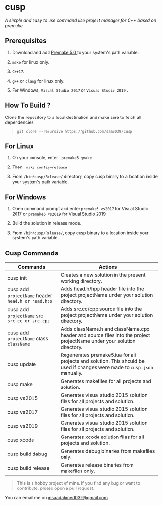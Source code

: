 # cusp

_A simple and easy to use command line project manager for C++ based on premake_

  

## Prerequisites

  

1. Download and add [ Premake 5.0 ](https://premake.github.io/) to your system's path variable.

2. ```make``` for linux only.
3. ```C++17```.
4. ```g++``` or ```clang``` for linux only.
5. For Windows, ```Visual Studio 2017``` or ```Visual Studio 2019``` .

  

## How To Build ?

  

Clone the repository to a local destination and make sure to fetch all dependencies.

> ```git clone --recursive https://github.com/saad039/cusp```

  
  

## For Linux

  

1.  On your console, enter ``` premake5 gmake```

2. Then ``` make config=release```

3. From ```/bin/cusp/Release/``` directory, copy cusp binary to a location inside your system's path variable.

  

## For Windows

  

1. Open command prompt and enter ```premake5 vs2017``` for Visual Studio 2017 or ```premake5 vs2019``` for Visual Studio 2019

2. Build the solution in release mode.

3. From ```/bin/cusp/Release/```, copy cusp binary to a location inside your system's path variable.


## Cusp Commands

| Commands | Actions |
|---|---|
| cusp init | Creates a new solution in the present working directory. |
| cusp add ```projectName``` header ```head.h or head.hpp``` | Adds head.h/hpp header file into the project projectName under your solution directory. |
| cusp add ```projectName``` src ```src.cc or src.cpp``` | Adds src.cc/cpp source file into the project projectName under your solution directory. |
| cusp add ```projectName``` class ```className``` | Adds className.h and className.cpp header and source files into the project projectName under your solution directory. |
|cusp update | Regenerates premake5.lua for all projects and solution. This should be used if changes were made to ```cusp.json``` manually. |
|cusp make | Generates makefiles for all projects and solution. |
|cusp vs2015|Generates visual studio 2015 solution files for all projects and solution. |
|cusp vs2017|Generates visual studio 2015 solution files for all projects and solution. |
|cusp vs2019|Generates visual studio 2015 solution files for all projects and solution. |
|cusp xcode|Generates xcode solution files for all projects and solution. |
|cusp build debug |Generates debug binaries from makefiles only.|
|cusp build release |Generates release binaries from makefiles only.|


> This is a hobby project of mine. If you find any bug  or want to contribute, please open a pull request.

You can email me on msaadahmed039@gmail.com

